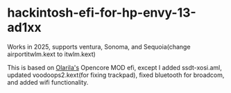 # hackintosh-efi-for-hp-envy-13-ad1xx
Works in 2025, supports ventura, Sonoma, and Sequoia(change airportitwlm.kext to itwlm.kext)


This is based on [Olarila's](https://olarila.com/) Opencore MOD efi, except I added ssdt-xosi.aml, updated voodoops2.kext(for fixing trackpad), fixed bluetooth for broadcom, and added wifi functionality. 

